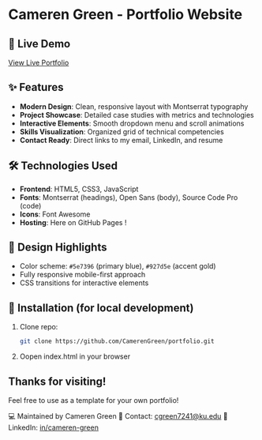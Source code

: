 # Cameren Green - Portfolio Website

## 🚀 Live Demo
[View Live Portfolio](https://camerengreen.github.io/My-Portfolio/) 

## ✨ Features
- **Modern Design**: Clean, responsive layout with Montserrat typography
- **Project Showcase**: Detailed case studies with metrics and technologies
- **Interactive Elements**: Smooth dropdown menu and scroll animations
- **Skills Visualization**: Organized grid of technical competencies
- **Contact Ready**: Direct links to my email, LinkedIn, and resume

## 🛠 Technologies Used
- **Frontend**: HTML5, CSS3, JavaScript
- **Fonts**: Montserrat (headings), Open Sans (body), Source Code Pro (code)
- **Icons**: Font Awesome
- **Hosting**: Here on GitHub Pages !


## 🎨 Design Highlights
- Color scheme: `#5e7396` (primary blue), `#927d5e` (accent gold)
- Fully responsive mobile-first approach
- CSS transitions for interactive elements

## 🔧 Installation (for local development)
1. Clone repo:
   ```bash
   git clone https://github.com/CamerenGreen/portfolio.git
2. Oopen index.html in your browser

## Thanks for visiting!
Feel free to use as a template for your own portfolio!

💻 Maintained by Cameren Green
📧 Contact: cgreen7241@ku.edu
🔗 LinkedIn: [in/cameren-green](https://www.linkedin.com/in/cameren-green-830164244/)
